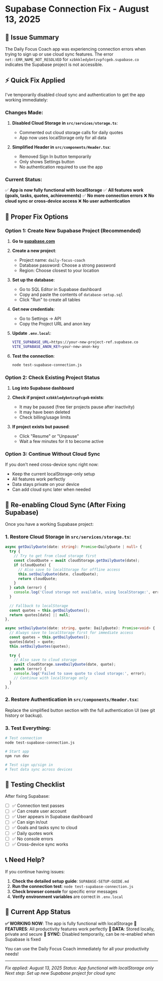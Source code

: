 # Supabase Connection Fix - August 13, 2025

## 🚨 Issue Summary

The Daily Focus Coach app was experiencing connection errors when trying to sign up or use cloud sync features. The error `net::ERR_NAME_NOT_RESOLVED` for `xzbkkledybntzvpfcgeb.supabase.co` indicates the Supabase project is not accessible.

## ⚡ Quick Fix Applied

I've temporarily disabled cloud sync and authentication to get the app working immediately:

### Changes Made:

1. **Disabled Cloud Storage in `src/services/storage.ts`**:
   - Commented out cloud storage calls for daily quotes
   - App now uses localStorage only for all data

2. **Simplified Header in `src/components/Header.tsx`**:
   - Removed Sign In button temporarily
   - Only shows Settings button
   - No authentication required to use the app

### Current Status:
✅ **App is now fully functional with localStorage**
✅ **All features work (goals, tasks, quotes, achievements)**
✅ **No more connection errors**
❌ **No cloud sync or cross-device access**
❌ **No user authentication**

## 🔧 Proper Fix Options

### Option 1: Create New Supabase Project (Recommended)

1. **Go to [supabase.com](https://supabase.com)**
2. **Create a new project**:
   - Project name: `daily-focus-coach`
   - Database password: Choose a strong password
   - Region: Choose closest to your location

3. **Set up the database**:
   - Go to SQL Editor in Supabase dashboard
   - Copy and paste the contents of `database-setup.sql`
   - Click "Run" to create all tables

4. **Get new credentials**:
   - Go to Settings → API
   - Copy the Project URL and anon key

5. **Update `.env.local`**:
   ```bash
   VITE_SUPABASE_URL=https://your-new-project-ref.supabase.co
   VITE_SUPABASE_ANON_KEY=your-new-anon-key
   ```

6. **Test the connection**:
   ```bash
   node test-supabase-connection.js
   ```

### Option 2: Check Existing Project Status

1. **Log into Supabase dashboard**
2. **Check if project `xzbkkledybntzvpfcgeb` exists**:
   - It may be paused (free tier projects pause after inactivity)
   - It may have been deleted
   - Check billing/usage limits

3. **If project exists but paused**:
   - Click "Resume" or "Unpause"
   - Wait a few minutes for it to become active

### Option 3: Continue Without Cloud Sync

If you don't need cross-device sync right now:
- Keep the current localStorage-only setup
- All features work perfectly
- Data stays private on your device
- Can add cloud sync later when needed

## 🔄 Re-enabling Cloud Sync (After Fixing Supabase)

Once you have a working Supabase project:

### 1. Restore Cloud Storage in `src/services/storage.ts`:

```typescript
async getDailyQuote(date: string): Promise<DailyQuote | null> {
  try {
    // Try to get from cloud storage first
    const cloudQuote = await cloudStorage.getDailyQuote(date);
    if (cloudQuote) {
      // Also save to localStorage for offline access
      this.setDailyQuote(date, cloudQuote);
      return cloudQuote;
    }
  } catch (error) {
    console.log('Cloud storage not available, using localStorage:', error);
  }
  
  // Fallback to localStorage
  const quotes = this.getDailyQuotes();
  return quotes[date] || null;
},

async setDailyQuote(date: string, quote: DailyQuote): Promise<void> {
  // Always save to localStorage first for immediate access
  const quotes = this.getDailyQuotes();
  quotes[date] = quote;
  this.setDailyQuotes(quotes);
  
  try {
    // Also save to cloud storage
    await cloudStorage.saveDailyQuote(date, quote);
  } catch (error) {
    console.log('Failed to save quote to cloud storage:', error);
    // Continue with localStorage only
  }
},
```

### 2. Restore Authentication in `src/components/Header.tsx`:

Replace the simplified button section with the full authentication UI (see git history or backup).

### 3. Test Everything:

```bash
# Test connection
node test-supabase-connection.js

# Start app
npm run dev

# Test sign up/sign in
# Test data sync across devices
```

## 🧪 Testing Checklist

After fixing Supabase:

- [ ] ✅ Connection test passes
- [ ] ✅ Can create user account
- [ ] ✅ User appears in Supabase dashboard
- [ ] ✅ Can sign in/out
- [ ] ✅ Goals and tasks sync to cloud
- [ ] ✅ Daily quotes work
- [ ] ✅ No console errors
- [ ] ✅ Cross-device sync works

## 📞 Need Help?

If you continue having issues:

1. **Check the detailed setup guide**: `SUPABASE-SETUP-GUIDE.md`
2. **Run the connection test**: `node test-supabase-connection.js`
3. **Check browser console** for specific error messages
4. **Verify environment variables** are correct in `.env.local`

## 🎯 Current App Status

**✅ WORKING NOW**: The app is fully functional with localStorage
**📱 FEATURES**: All productivity features work perfectly
**💾 DATA**: Stored locally, private and secure
**🔄 SYNC**: Disabled temporarily, can be re-enabled when Supabase is fixed

You can use the Daily Focus Coach immediately for all your productivity needs!

---

*Fix applied: August 13, 2025*
*Status: App functional with localStorage only*
*Next step: Set up new Supabase project for cloud sync*
